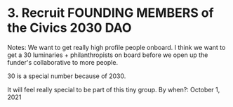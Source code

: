 # 3. Recruit FOUNDING MEMBERS of the Civics 2030 DAO

Notes: We want to get really high profile people onboard. I think we want to get a 30 luminaries + philanthropists on board before we open up the funder's collaborative to more people.

30 is a special number because of 2030.

It will feel really special to be part of this tiny group.
By when?: October 1, 2021